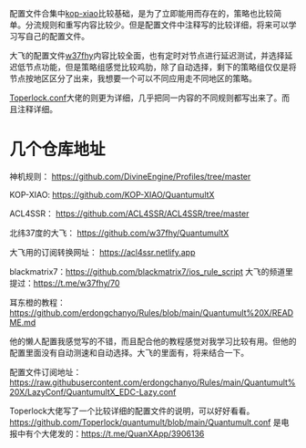
配置文件合集中[kop-xiao](KOP-XIAO.conf)比较基础，是为了立即能用而存在的，策略也比较简单。分流规则和重写内容比较少。但是配置文件中注释写的比较详细，将来可以学习写自己的配置文件。

大飞的配置文件[w37fhy](w37fhy.conf)内容比较全面，也有定时对节点进行延迟测试，并选择延迟低节点功能，但是策略组感觉比较鸡肋，除了自动选择，剩下的策略组仅仅是将节点按地区区分了出来，我想要一个可以不同应用走不同地区的策略。

[Toperlock.conf](Toperlock.conf)大佬的则更为详细，几乎把同一内容的不同规则都写出来了。而且注释详细。

# 几个仓库地址
神机规则： https://github.com/DivineEngine/Profiles/tree/master

KOP-XIAO: https://github.com/KOP-XIAO/QuantumultX

ACL4SSR： https://github.com/ACL4SSR/ACL4SSR/tree/master

北纬37度的大飞： https://github.com/w37fhy/QuantumultX

大飞用的订阅转换网址： https://acl4ssr.netlify.app

blackmatrix7：https://github.com/blackmatrix7/ios_rule_script
大飞的频道里提过：https://t.me/w37fhy/70

耳东橙的教程：https://github.com/erdongchanyo/Rules/blob/main/Quantumult%20X/README.md

他的懒人配置我感觉写的不错，而且配合他的教程感觉对我学习比较有用。但他的配置里面没有自动测速和自动选择。大飞的里面有，将来结合一下。

配置文件订阅地址：https://raw.githubusercontent.com/erdongchanyo/Rules/main/Quantumult%20X/LazyConf/QuantumultX_EDC-Lazy.conf

Toperlock大佬写了一个比较详细的配置文件的说明，可以好好看看。
https://github.com/Toperlock/quantumult/blob/main/Quantumult.conf
是电报中有个大佬发的：https://t.me/QuanXApp/3906136
